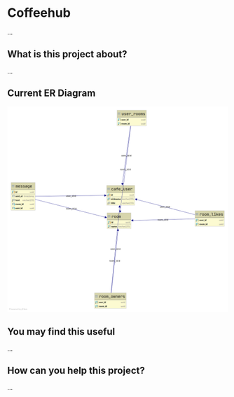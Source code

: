 # Coffeehub
...

## What is this project about?
...

## Current ER Diagram
![alt text](https://raw.githubusercontent.com/raimiyashiro/Coffeehub/master/schemas/schema_0001.png)

## You may find this useful
...

## How can you help this project?
...
